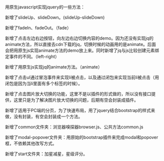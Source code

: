# 
 用原生javascript实现jquery的一些方法：
 
 新增了slideUp、slideDown。(slideUp-slideDown)
 
 新增了fadeIn、fadeOut。（fade）
 
 新增了点击左边右边按钮，向左边右边切换内容的demo。因为还没有实现jq的animate方法，所以直接去cdn下载的jq，切换时候的动画用的是animate。后面会把用原生js实现animate方法的demo放上来。同时新增了jq与js比较创建元素绑定事件的不同。（left-right）
 
 新增了用原生js实现jq的animate方法。（animate）

 新增了点击ul通过冒泡事件来实现li被点击，以及通过闭包来实现当前li被点击（用闭包是因为当li里面有多个标签的时候）。
 
 新增了点击图片放大切换的功能，这里不是以插件的形式做的，所以没有接口提供，这里只是为了解决图片放大切换的问题，后期有空会封装成插件。
 
 新增了适用于PC端的分页，为了快速布局，用了jquery结合bootstrap的样式来做，没有封装，有空会封装成一个方法。
 
 新增了common文件夹：浏览器嗅探器browser.js、公共方法common.js
 
 新增了modal-popover文件夹：用原始的bootstrap插件来完成modal和popover框，不依赖其他改写方式。
 
 新增了start文件夹：加星减星，星级评分。
